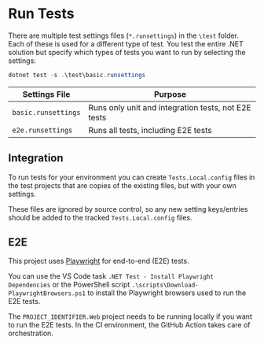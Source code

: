 # Run Tests

There are multiple test settings files (`*.runsettings`) in the `\test` folder.
Each of these is used for a different type of test.
You test the entire .NET solution but specify which types of tests you want to run by selecting the settings:

   ```powershell
   dotnet test -s .\test\basic.runsettings
   ```

| Settings File        | Purpose                                             |
|----------------------|-----------------------------------------------------|
| `basic.runsettings`  | Runs only unit and integration tests, not E2E tests |
| `e2e.runsettings`    | Runs all tests, including E2E tests                 |

## Integration

To run tests for your environment you can create `Tests.Local.config` files in the test projects that are copies of the existing files, but with your own settings.

These files are ignored by source control, so any new setting keys/entries should be added to the tracked `Tests.Local.config` files.

## E2E

This project uses [Playwright](https://playwright.dev/dotnet/) for end-to-end (E2E) tests.

You can use the VS Code task `.NET Test - Install Playwright Dependencies` or the PowerShell script `.\scripts\Download-PlaywrightBrowsers.ps1`
to install the Playwright browsers used to run the E2E tests.

The `PROJECT_IDENTIFIER.Web` project needs to be running locally if you want to run the E2E tests. In the CI environment, the GitHub Action takes care of orchestration.

